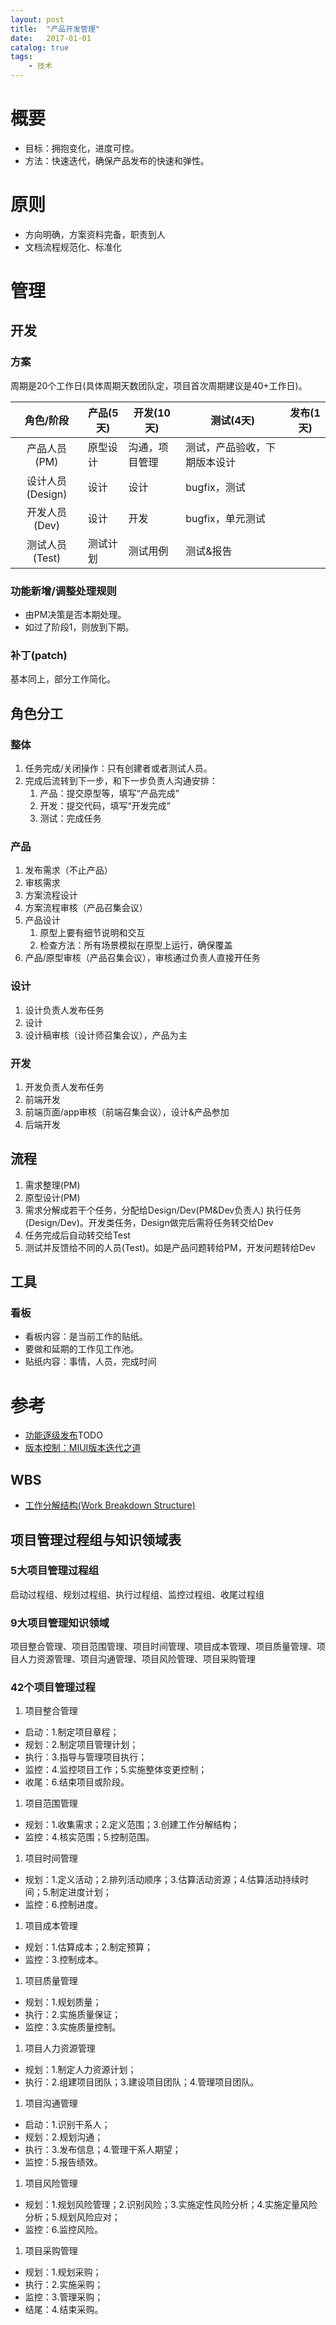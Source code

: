 ```yaml
---
layout: post
title:  "产品开发管理"
date:   2017-01-01
catalog: true
tags:
    - 技术
---
```


# 概要
- 目标：拥抱变化，进度可控。
- 方法：快速迭代，确保产品发布的快速和弹性。

# 原则
- 方向明确，方案资料完备，职责到人
- 文档流程规范化、标准化

# 管理
## 开发
### 方案
周期是20个工作日(具体周期天数团队定，项目首次周期建议是40+工作日)。

| 角色/阶段 | 产品(5天) | 开发(10天) | 测试(4天) | 发布(1天) |
| :----: | ---- | ---- | ---- | ---- |
| 产品人员(PM) | 原型设计 | 沟通，项目管理 | 测试，产品验收，下期版本设计 |  |
| 设计人员(Design) | 设计 | 设计 | bugfix，测试 |  |
| 开发人员(Dev) | 设计 | 开发 | bugfix，单元测试 |  |
| 测试人员(Test) | 测试计划 | 测试用例 | 测试&报告 |  |

### 功能新增/调整处理规则
- 由PM决策是否本期处理。
- 如过了阶段1，则放到下期。

### 补丁(patch)
基本同上，部分工作简化。

## 角色分工
### 整体
1. 任务完成/关闭操作：只有创建者或者测试人员。
1. 完成后流转到下一步，和下一步负责人沟通安排：
     1. 产品：提交原型等，填写“产品完成”
     1. 开发：提交代码，填写“开发完成”
     1. 测试：完成任务

### 产品
1. 发布需求（不止产品）
1. 审核需求
1. 方案流程设计
1. 方案流程审核（产品召集会议）
1. 产品设计
    1. 原型上要有细节说明和交互
    1. 检查方法：所有场景模拟在原型上运行，确保覆盖
1. 产品/原型审核（产品召集会议），审核通过负责人直接开任务

### 设计
1. 设计负责人发布任务
1. 设计
1. 设计稿审核（设计师召集会议），产品为主

### 开发
1. 开发负责人发布任务
1. 前端开发
1. 前端页面/app审核（前端召集会议），设计&产品参加
1. 后端开发

## 流程
1. 需求整理(PM)
1. 原型设计(PM)
1. 需求分解成若干个任务，分配给Design/Dev(PM&Dev负责人)
执行任务(Design/Dev)。开发类任务，Design做完后需将任务转交给Dev
1. 任务完成后自动转交给Test
1. 测试并反馈给不同的人员(Test)。如是产品问题转给PM，开发问题转给Dev

## 工具
### 看板
- 看板内容：是当前工作的贴纸。
- 要做和延期的工作见工作池。
- 贴纸内容：事情，人员，完成时间

# 参考
- [功能逐级发布](https://www.zybuluo.com/andrewwang/note/571812#功能逐级发布facebook的机制gatekeeper)TODO
- [版本控制：MIUI版本迭代之道](http://www.woshipm.com/operate/106481.html)
## WBS
- [工作分解结构(Work Breakdown Structure)](http://www.mypm.net/special/wbs/)

## 项目管理过程组与知识领域表
### 5大项目管理过程组
启动过程组、规划过程组、执行过程组、监控过程组、收尾过程组

### 9大项目管理知识领域
项目整合管理、项目范围管理、项目时间管理、项目成本管理、项目质量管理、项目人力资源管理、项目沟通管理、项目风险管理、项目采购管理

### 42个项目管理过程
1. 项目整合管理
- 启动：1.制定项目章程；
- 规划：2.制定项目管理计划；
- 执行：3.指导与管理项目执行；
- 监控：4.监控项目工作；5.实施整体变更控制；
- 收尾：6.结束项目或阶段。

1. 项目范围管理
- 规划：1.收集需求；2.定义范围；3.创建工作分解结构；
- 监控：4.核实范围；5.控制范围。

1. 项目时间管理
- 规划：1.定义活动；2.排列活动顺序；3.估算活动资源；4.估算活动持续时间；5.制定进度计划；
- 监控：6.控制进度。

1. 项目成本管理
- 规划：1.估算成本；2.制定预算；
- 监控：3.控制成本。

1. 项目质量管理
- 规划：1.规划质量；
- 执行：2.实施质量保证；
- 监控：3.实施质量控制。

1. 项目人力资源管理
- 规划：1.制定人力资源计划；
- 执行：2.组建项目团队；3.建设项目团队；4.管理项目团队。

1. 项目沟通管理
- 启动：1.识别干系人；
- 规划：2.规划沟通；
- 执行：3.发布信息；4.管理干系人期望；
- 监控：5.报告绩效。

1. 项目风险管理
- 规划：1.规划风险管理；2.识别风险；3.实施定性风险分析；4.实施定量风险分析；5.规划风险应对；
- 监控：6.监控风险。

1. 项目采购管理
- 规划：1.规划采购；
- 执行：2.实施采购；
- 监控：3.管理采购；
- 结尾：4.结束采购。
